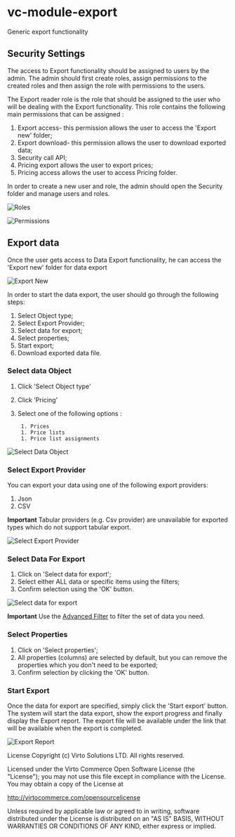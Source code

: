 # vc-module-export
Generic export functionality

## Security Settings

The access to Export functionality should be assigned to users by the admin. The admin should first create roles, assign permissions to the created roles and then assign the role with permissions to the users.

The Export reader role is the role that should be assigned to the user who will be dealing with the Export functionality. This role contains the following main permissions that can be assigned :

1. Export access- this permission allows the user to access the 'Export new' folder;
1. Export download- this permission allows the user to download exported data;
1. Security call API;
1. Pricing export allows the user to export prices;
1. Pricing access allows the user to access Pricing folder.

In order to create a new user and role, the admin should open the Security folder and manage users and roles.

![Roles](docs/media/screen-roles.png)

![Permissions](docs/media/screen-permissions.png)

## Export data

Once the user gets access to Data Export functionality, he can access the 'Export new' folder for data export

![Export New](docs/media/screen-export-new.png)

In order to start the data export, the user should go through the following steps:

1. Select Object type;
1. Select Export Provider;
1. Select data for export;
1. Select properties;
1. Start export;
1. Download exported data file.

### Select data Object

1. Click 'Select Object type'
1. Click 'Pricing'
1. Select one of the following options :

        1. Prices
        1. Price lists
        1. Price list assignments 

![Select Data Object](docs/media/screen-select-data-objects.png)

### Select Export Provider

You can export your data using one of the following export providers:

1. Json
1. CSV

**Important** Tabular providers (e.g. Csv provider) are unavailable for exported types which do not support tabular export.

![Select Export Provider](docs/media/screen-select-provider.png)

### Select Data For Export

1. Click on 'Select data for export';
1. Select either ALL data or specific items using the filters;
1. Confirm selection using the 'OK' button.

![Select data for export](docs/media/screen-select-data-for-export.png)

**Important** Use the [Advanced Filter](/docs/advanced-filter.md) to filter the set of data you need.

### Select Properties

1. Click on 'Select properties';
1. All properties (columns) are selected by default, but you can remove the properties which you don't need to be exported;
1. Confirm selection by clicking the 'OK' button.

### Start Export

Once the data for export are specified, simply click the 'Start export' button. The system will start the data export, show the export progress and finally display the Export report.
The export file will be available under the link that will be available when the export is completed.

![Export Report](docs/media/screen-export-report.png)


License
Copyright (c) Virto Solutions LTD. All rights reserved.

Licensed under the Virto Commerce Open Software License (the "License"); you may not use this file except in compliance with the License. You may obtain a copy of the License at

http://virtocommerce.com/opensourcelicense

Unless required by applicable law or agreed to in writing, software distributed under the License is distributed on an "AS IS" BASIS, WITHOUT WARRANTIES OR CONDITIONS OF ANY KIND, either express or implied.
